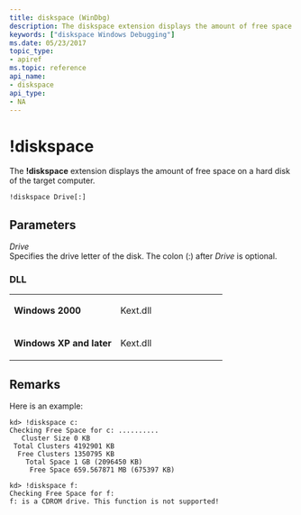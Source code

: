 ```yaml
---
title: diskspace (WinDbg)
description: The diskspace extension displays the amount of free space on a hard disk of the target computer.
keywords: ["diskspace Windows Debugging"]
ms.date: 05/23/2017
topic_type:
- apiref
ms.topic: reference
api_name:
- diskspace
api_type:
- NA
---
```


# !diskspace


The **!diskspace** extension displays the amount of free space on a hard disk of the target computer.

```dbgcmd
!diskspace Drive[:]
```

## <span id="ddk__diskspace_dbg"></span><span id="DDK__DISKSPACE_DBG"></span>Parameters


<span id="_______Drive______"></span><span id="_______drive______"></span><span id="_______DRIVE______"></span> *Drive*   
Specifies the drive letter of the disk. The colon (:) after *Drive* is optional.

### <span id="DLL"></span><span id="dll"></span>DLL

<table>
<colgroup>
<col width="50%" />
<col width="50%" />
</colgroup>
<tbody>
<tr class="odd">
<td align="left"><p><strong>Windows 2000</strong></p></td>
<td align="left"><p>Kext.dll</p></td>
</tr>
<tr class="even">
<td align="left"><p><strong>Windows XP and later</strong></p></td>
<td align="left"><p>Kext.dll</p></td>
</tr>
</tbody>
</table>

 

## Remarks

Here is an example:

```dbgcmd
kd> !diskspace c:
Checking Free Space for c: ..........
   Cluster Size 0 KB
 Total Clusters 4192901 KB
  Free Clusters 1350795 KB
    Total Space 1 GB (2096450 KB)
     Free Space 659.567871 MB (675397 KB)

kd> !diskspace f:
Checking Free Space for f: 
f: is a CDROM drive. This function is not supported!
```

 

 





